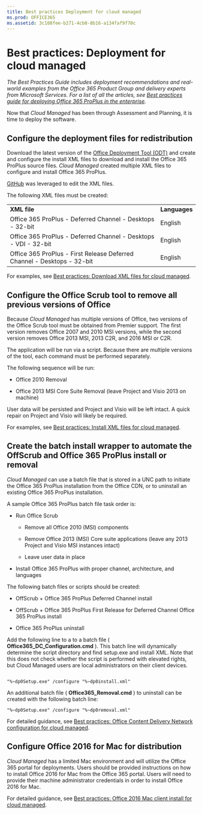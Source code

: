 ```yaml
---
title: Best practices Deployment for cloud managed
ms.prod: OFFICE365
ms.assetid: 3c108fee-b271-4cb0-8b16-a134faf9f70c
---
```



# Best practices: Deployment for cloud managed

 *The Best Practices Guide includes deployment recommendations and real-world examples from the Office 365 Product Group and delivery experts from Microsoft Services. For a list of all the articles, see  [Best practices guide for deploying Office 365 ProPlus in the enterprise](best-practices-guide-for-deploying-office-365-proplus-in-the-enterprise.md).* 
  
    
    

Now that  *Cloud Managed*  has been through Assessment and Planning, it is time to deploy the software.
## Configure the deployment files for redistribution

Download the latest version of the  [Office Deployment Tool (ODT)](https://www.microsoft.com/en-us/download/details.aspx?id=49117) and create and configure the install XML files to download and install the Office 365 ProPlus source files. *Cloud Managed*  created multiple XML files to configure and install Office 365 ProPlus.
  
    
    
 [GitHub](http://officedev.github.io/Office-IT-Pro-Deployment-Scripts/XmlEditor.mdl) was leveraged to edit the XML files.
  
    
    
The following XML files must be created:
  
    
    

|||
|:-----|:-----|
|**XML file** <br/> |**Languages** <br/> |
|Office 365 ProPlus - Deferred Channel - Desktops - 32-bit  <br/> |English  <br/> |
|Office 365 ProPlus - Deferred Channel - Desktops - VDI - 32-bit  <br/> |English  <br/> |
|Office 365 ProPlus - First Release Deferred Channel - Desktops - 32-bit  <br/> |English  <br/> |
   
For examples, see  [Best practices: Download XML files for cloud managed](best-practices-download-xml-files-for-cloud-managed.md).
  
    
    

## Configure the Office Scrub tool to remove all previous versions of Office

Because  *Cloud Managed*  has multiple versions of Office, two versions of the Office Scrub tool must be obtained from Premier support. The first version removes Office 2007 and 2010 MSI versions, while the second version removes Office 2013 MSI, 2013 C2R, and 2016 MSI or C2R.
  
    
    
The application will be run via a script. Because there are multiple versions of the tool, each command must be performed separately.
  
    
    
The following sequence will be run:
  
    
    

- Office 2010 Removal
    
  
- Office 2013 MSI Core Suite Removal (leave Project and Visio 2013 on machine)
    
  
User data will be persisted and Project and Visio will be left intact. A quick repair on Project and Visio will likely be required.
  
    
    
For examples, see  [Best practices: Install XML files for cloud managed](best-practices-install-xml-files-for-cloud-managed.md).
  
    
    

## Create the batch install wrapper to automate the OffScrub and Office 365 ProPlus install or removal

 *Cloud Managed*  can use a batch file that is stored in a UNC path to initiate the Office 365 ProPlus installation from the Office CDN, or to uninstall an existing Office 365 ProPlus installation.
  
    
    
A sample Office 365 ProPlus batch file task order is:
  
    
    

- Run Office Scrub
    
  - Remove all Office 2010 (MSI) components
    
  
  - Remove Office 2013 (MSI) Core suite applications (leave any 2013 Project and Visio MSI instances intact) 
    
  
  - Leave user data in place
    
  
- Install Office 365 ProPlus with proper channel, architecture, and languages
    
  
The following batch files or scripts should be created:
  
    
    

- OffScrub + Office 365 ProPlus Deferred Channel install
    
  
- OffScrub + Office 365 ProPlus First Release for Deferred Channel Office 365 ProPlus install
    
  
- Office 365 ProPlus uninstall
    
  
Add the following line to a to a batch file ( **Office365_DC_Configuration.cmd** ). This batch line will dynamically determine the script directory and find setup.exe and install XML. Note that this does not check whether the script is performed with elevated rights, but Cloud Managed users are local administrators on their client devices.
  
    
    



```

"%~dp0Setup.exe" /configure "%~dp0install.xml"
```

An additional batch file ( **Office365_Removal.cmd** ) to uninstall can be created with the following batch line:
  
    
    



```
"%~dp0Setup.exe" /configure "%~dp0removal.xml" 
```

For detailed guidance, see  [Best practices: Office Content Delivery Network configuration for cloud managed](best-practices-office-content-delivery-network-configuration-for-cloud-managed.md).
  
    
    

## Configure Office 2016 for Mac for distribution

 *Cloud Managed*  has a limited Mac environment and will utilize the Office 365 portal for deployments. Users should be provided instructions on how to install Office 2016 for Mac from the Office 365 portal. Users will need to provide their machine administrator credentials in order to install Office 2016 for Mac.
  
    
    
For detailed guidance, see  [Best practices: Office 2016 Mac client install for cloud managed](best-practices-office-2016-mac-client-install-for-cloud-managed.md).
  
    
    

